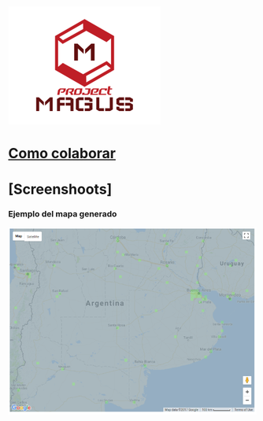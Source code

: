 ![Magus](https://github.com/Xero-Hige/Magus/blob/readme/resources/magus.png?style=centerme "Project MAGUS")

# [Como colaborar](https://github.com/Xero-Hige/Magus/wiki/Como-colaborar)

# [Screenshoots]

### Ejemplo del mapa generado

![Sample Map](https://github.com/Xero-Hige/Magus/blob/readme/resources/example_map.png?style=centerme "Project MAGUS")
